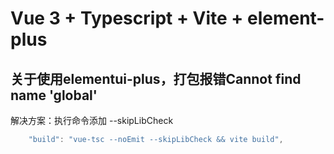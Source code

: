 # Vue 3 + Typescript + Vite + element-plus

## 关于使用elementui-plus，打包报错Cannot find name 'global'
解决方案：执行命令添加 --skipLibCheck
```js
    "build": "vue-tsc --noEmit --skipLibCheck && vite build",
```
